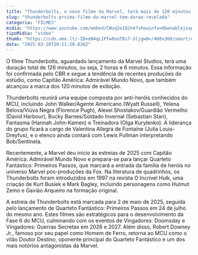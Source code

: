 ```yaml
---
title: "Thunderbolts, o novo filme da Marvel, terá mais de 120 minutos de duração"
slug: "thunderbolts-prximo-filme-da-marvel-tem-durao-revelada"
categoria: "FILMES"
midia: "https://www.youtube.com/embed/CWvq2e1Qih4?showinfo=0&enablejsapi=1"
tipoMidia: "video"
thumb: "https://cdn.ome.lt/-IDveN4qLIPfw8noT8s7-Sljgw0=/480x360/smart/extras/conteudos/Captura_de_tela_2025-03-28_165647.png"
data: "2025-03-28T20:11:20.836Z"
---
```


O filme Thunderbolts, aguardado lançamento da Marvel Studios, terá uma duração total de 126 minutos, ou seja, 2 horas e 6 minutos. Essa informação foi confirmada pelo CBR e segue a tendência de recentes produções do estúdio, como Capitão América: Admirável Mundo Novo, que também alcançou a marca dos 120 minutos de exibição.

Thunderbolts reunirá uma equipe composta por anti-heróis conhecidos do MCU, incluindo John Walker/Agente Americano (Wyatt Russell), Yelena Belova/Viúva Negra (Florence Pugh), Alexei Shostakov/Guardião Vermelho (David Harbour), Bucky Barnes/Soldado Invernal (Sebastian Stan), Fantasma (Hannah John-Kamen) e Treinadora (Olga Kurylenko). A liderança do grupo ficará a cargo de Valentina Allegra de Fontaine (Julia Louis-Dreyfus), e o elenco ainda contará com Lewis Pullman interpretando Bob/Sentinela.

Recentemente, a Marvel deu início às estreias de 2025 com Capitão América: Admirável Mundo Novo e prepara-se para lançar Quarteto Fantástico: Primeiros Passos, que marcará a entrada da família de heróis no universo Marvel pós-produções da Fox. Na literatura de quadrinhos, os Thunderbolts foram introduzidos em 1997 na revista O Incrível Hulk, uma criação de Kurt Busiek e Mark Bagley, incluindo personagens como Hulmut Zemo e Gavião Arqueiro na formação original.

A estreia de Thunderbolts está marcada para 2 de maio de 2025, seguida pelo lançamento de Quarteto Fantástico: Primeiros Passos em 24 de julho do mesmo ano. Estes filmes são estratégicos para o desenvolvimento da Fase 6 do MCU, culminando com os eventos de Vingadores: Doomsday e Vingadores: Guerras Secretas em 2026 e 2027. Além disso, Robert Downey Jr., famoso por seu papel como Homem de Ferro, retorna ao MCU como o vilão Doutor Destino, oponente principal do Quarteto Fantástico e um dos mais notórios antagonistas da Marvel.